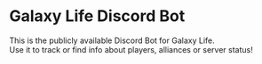 # Galaxy Life Discord Bot
This is the publicly available Discord Bot for Galaxy Life.  
Use it to track or find info about players, alliances or server status!
